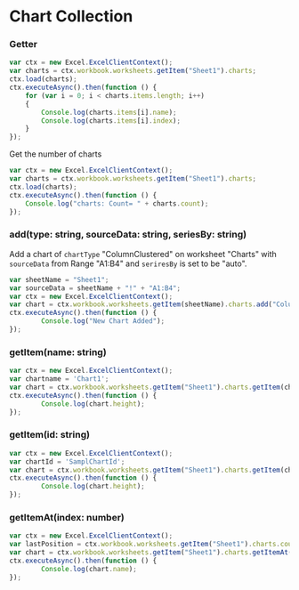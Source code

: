 # Chart Collection

### Getter 

```js
var ctx = new Excel.ExcelClientContext();
var charts = ctx.workbook.worksheets.getItem("Sheet1").charts;
ctx.load(charts);
ctx.executeAsync().then(function () {
	for (var i = 0; i < charts.items.length; i++)
	{
		Console.log(charts.items[i].name);
		Console.log(charts.items[i].index);
	}
});
```

Get the number of charts

```js
var ctx = new Excel.ExcelClientContext();
var charts = ctx.workbook.worksheets.getItem("Sheet1").charts;
ctx.load(charts);
ctx.executeAsync().then(function () {
	Console.log("charts: Count= " + charts.count);
});
```

### add(type: string, sourceData: string, seriesBy: string)

Add a chart of `chartType` "ColumnClustered" on worksheet "Charts" with `sourceData` from Range "A1:B4" and `seriresBy` is set to be "auto".

```js
var sheetName = "Sheet1";
var sourceData = sheetName + "!" + "A1:B4";
var ctx = new Excel.ExcelClientContext();
var chart = ctx.workbook.worksheets.getItem(sheetName).charts.add("ColumnClustered", sourceData, "auto");
ctx.executeAsync().then(function () {
		Console.log("New Chart Added");
});
```

### getItem(name: string)

```js
var ctx = new Excel.ExcelClientContext();
var chartname = 'Chart1';
var chart = ctx.workbook.worksheets.getItem("Sheet1").charts.getItem(chartname);
ctx.executeAsync().then(function () {
		Console.log(chart.height);
});
```

### getItem(id: string)

```js
var ctx = new Excel.ExcelClientContext();
var chartId = 'SamplChartId';
var chart = ctx.workbook.worksheets.getItem("Sheet1").charts.getItem(chartId);
ctx.executeAsync().then(function () {
		Console.log(chart.height);
});
```


### getItemAt(index: number)

```js
var ctx = new Excel.ExcelClientContext();
var lastPosition = ctx.workbook.worksheets.getItem("Sheet1").charts.count - 1;
var chart = ctx.workbook.worksheets.getItem("Sheet1").charts.getItemAt(lastPosition);
ctx.executeAsync().then(function () {
		Console.log(chart.name);
});
```

